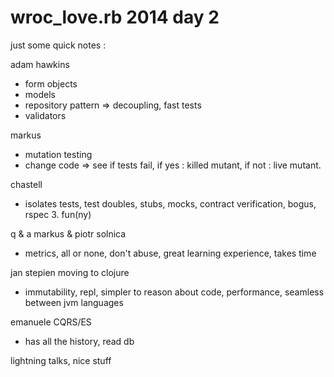 # wroc_love.rb 2014 day 2

just some quick notes :

adam hawkins
- form objects
- models
- repository pattern => decoupling, fast tests
- validators

markus
- mutation testing
- change code => see if tests fail, if yes : killed mutant, if not : live mutant.

chastell
- isolates tests, test doubles, stubs, mocks, contract verification, bogus, rspec 3. fun(ny)

q & a markus & piotr solnica
- metrics, all or none, don't abuse, great learning experience, takes time

jan stepien moving to clojure
- immutability, repl, simpler to reason about code, performance, seamless between jvm languages

emanuele CQRS/ES
- has all the history, read db

lightning talks, nice stuff
